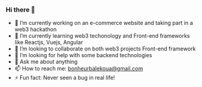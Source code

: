 ### Hi there 👋

- 🔭 I’m currently working on an e-commerce website and taking part in a web3 hackathon 
- 🌱 I’m currently learning web3 techonology and Front-end frameworks like Reactjs, Vuejs, Angular
- 👯 I’m looking to collaborate on both web3 projects Front-end framework
- 🤔 I’m looking for help with some backend technologies
- 💬 Ask me about anything
- 📫 How to reach me: bonheurbalekoua@gmail.com
- ⚡ Fun fact: Never seen a bug in real life!
